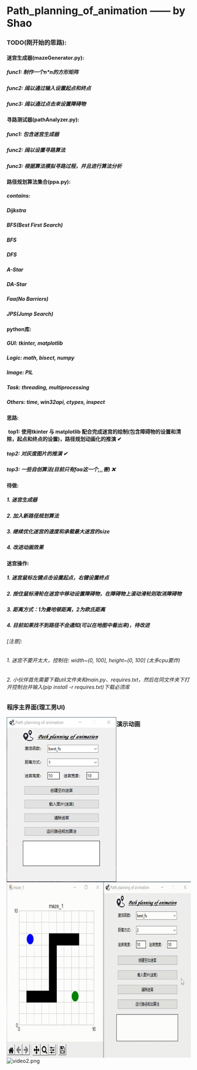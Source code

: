 # Path_planning_of_animation —— by Shao

### **TODO**(刚开始的思路):

####     迷宫生成器(mazeGenerator.py):

#####         **func1: 制作一个n*n的方形矩阵**

#####         **func2: 阔以通过输入设置起点和终点**

#####         **func3: 阔以通过点击来设置障碍物**

####     寻路测试器(pathAnalyzer.py):

#####         **func1: 包含迷宫生成器**

#####         **func2: 阔以设置寻路算法**

#####         **func3: 根据算法模拟寻路过程，并且进行算法分析**

####     路径规划算法集合(ppa.py):

#####         **contains:**

#####             **Dijkstra**

#####             **BFS(Best First Search)**

#####             **BFS**

#####             **DFS**

#####             **A-Star**

#####             **DA-Star**

#####             **Faa(No Barriers)**

#####             **JPS(Jump Search)**

####     python库:

#####         **GUI: tkinter, matplotlib**

#####         **Logic: math, bisect, numpy**

#####         **Image: PIL**

#####         **Task: threading, multiprocessing**

#####         **Others: time, win32api, ctypes, inspect**

####     思路:

​        **top1: 使用tkinter 与 matplotlib 配合完成迷宫的绘制(包含障碍物的设置和清除，起点和终点的设置)，路径规划动画化的推演 ✔**

#####         **top2: 对灰度图片的推演 ✔**

#####         **top3: 一些自创算法(目前只有faa这一个,,,害) ❌**

####     待做:

#####         **1. 迷宫生成器**

#####         **2. 加入新路径规划算法**

#####         **3. 继续优化迷宫的速度和承载最大迷宫的size**

#####         **4. 改进动画效果**

#### 	迷宫操作:

##### 		**1. 迷宫鼠标左键点击设置起点，右键设置终点**

##### 		**2. 按住鼠标滑轮在迷宫中移动设置障碍物，在障碍物上滚动滑轮则取消障碍物**

##### 		**3. 距离方式：1为曼哈顿距离，2为欧氏距离**

##### 		**4. 目前如果找不到路径不会通知(可以在地图中看出来)，待改进**

###### [注意]: 
###### 1. 迷宫不要开太大，控制在: width~(0, 100], height~(0, 100] (太多cpu要炸)
###### 2. 小伙伴首先需要下载util文件夹和main.py、requires.txt，然后在同文件夹下打开控制台并输入(pip install -r requires.txt)下载必须库

### 程序主界面(理工男UI)

<img src="https://github.com/soul-science/Path-planning-of-animation/blob/main/images/image1.png?raw=true" width="300" height="450" alt="image1.png" style="float: left;" />

### 演示动画
<img src="https://github.com/soul-science/Path-planning-of-animation/blob/main/images/video1.gif?raw=true" width="739" height="481" alt="video1.png" style="float: left;" />
<img src="https://github.com/soul-science/Path-planning-of-animation/blob/main/images/video2.gif?raw=true" width="912" height="481" alt="video2.png" style="float: left;" />

